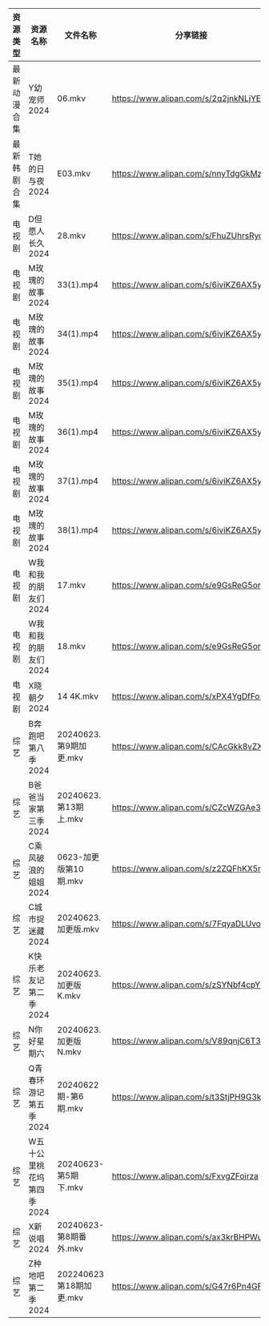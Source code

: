 | 资源类型   | 资源名称            | 文件名称                | 分享链接                                 | 更新时间                |
| ------ | --------------- | ------------------- | ------------------------------------ | ------------------- |
| 最新动漫合集 | Y幼宠师2024        | 06.mkv              | https://www.alipan.com/s/2q2jnkNLjYE | 2024-06-23 12:10:00 |
| 最新韩剧合集 | T她的日与夜2024      | E03.mkv             | https://www.alipan.com/s/nnyTdgGkMzK | 2024-06-23 00:09:48 |
| 电视剧    | D但愿人长久2024      | 28.mkv              | https://www.alipan.com/s/FhuZUhrsRyc | 2024-06-23 00:05:11 |
| 电视剧    | M玫瑰的故事2024      | 33(1).mp4           | https://www.alipan.com/s/6iviKZ6AX5y | 2024-06-23 00:06:09 |
| 电视剧    | M玫瑰的故事2024      | 34(1).mp4           | https://www.alipan.com/s/6iviKZ6AX5y | 2024-06-23 00:06:08 |
| 电视剧    | M玫瑰的故事2024      | 35(1).mp4           | https://www.alipan.com/s/6iviKZ6AX5y | 2024-06-23 00:06:08 |
| 电视剧    | M玫瑰的故事2024      | 36(1).mp4           | https://www.alipan.com/s/6iviKZ6AX5y | 2024-06-23 00:06:08 |
| 电视剧    | M玫瑰的故事2024      | 37(1).mp4           | https://www.alipan.com/s/6iviKZ6AX5y | 2024-06-23 00:06:07 |
| 电视剧    | M玫瑰的故事2024      | 38(1).mp4           | https://www.alipan.com/s/6iviKZ6AX5y | 2024-06-23 00:06:07 |
| 电视剧    | W我和我的朋友们2024    | 17.mkv              | https://www.alipan.com/s/e9GsReG5oro | 2024-06-23 14:06:51 |
| 电视剧    | W我和我的朋友们2024    | 18.mkv              | https://www.alipan.com/s/e9GsReG5oro | 2024-06-23 14:06:50 |
| 电视剧    | X晓朝夕2024        | 14 4K.mkv           | https://www.alipan.com/s/xPX4YgDfFos | 2024-06-23 14:07:07 |
| 综艺     | B奔跑吧第八季2024     | 20240623.第9期加更.mkv  | https://www.alipan.com/s/CAcGkk8vZXT | 2024-06-23 14:07:12 |
| 综艺     | B爸爸当家第三季2024    | 20240623.第13期上.mkv  | https://www.alipan.com/s/CZcWZGAe35k | 2024-06-23 14:07:15 |
| 综艺     | C乘风破浪的姐姐2024    | 0623-加更版第10期.mkv    | https://www.alipan.com/s/z2ZQFhKX5nR | 2024-06-23 14:07:23 |
| 综艺     | C城市捉迷藏2024      | 20240623.加更版.mkv    | https://www.alipan.com/s/7FqyaDLUvoi | 2024-06-23 14:07:25 |
| 综艺     | K快乐老友记第二季2024   | 20240623.加更版K.mkv   | https://www.alipan.com/s/zSYNbf4cpYQ | 2024-06-23 14:07:53 |
| 综艺     | N你好星期六          | 20240623.加更版N.mkv   | https://www.alipan.com/s/V89qnjC6T3z | 2024-06-23 14:08:09 |
| 综艺     | Q青春环游记第五季2024   | 20240622期-第6期.mkv   | https://www.alipan.com/s/t3StjPH9G3k | 2024-06-23 00:08:21 |
| 综艺     | W五十公里桃花坞第四季2024 | 20240623-第5期下.mkv   | https://www.alipan.com/s/FxvgZFoirza | 2024-06-23 14:08:28 |
| 综艺     | X新说唱2024        | 20240623-第8期番外.mkv  | https://www.alipan.com/s/ax3krBHPWuN | 2024-06-23 14:08:37 |
| 综艺     | Z种地吧第二季2024     | 202240623第18期加更.mkv | https://www.alipan.com/s/G47r6Pn4GFV | 2024-06-23 14:08:42 |
